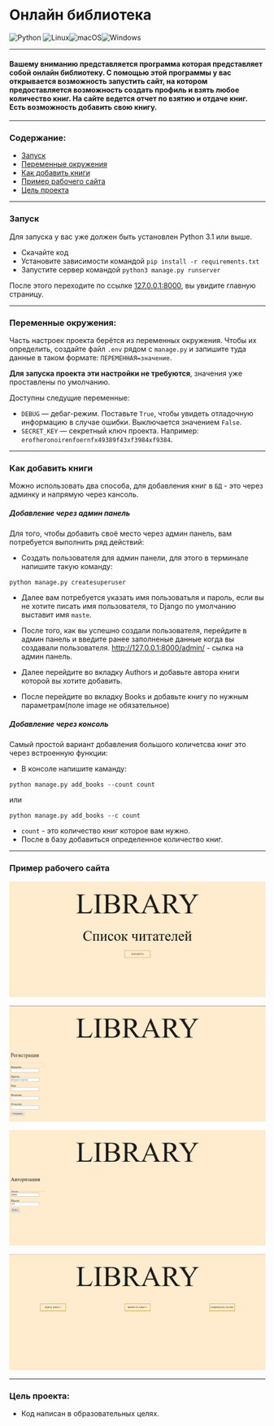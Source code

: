 # Онлайн библиотека
![Python](https://img.shields.io/badge/python-3670A0?style=for-the-badge&logo=python&logoColor=ffdd54)
![Linux](https://img.shields.io/badge/Linux-FCC624?style=for-the-badge&logo=linux&logoColor=black)![macOS](https://img.shields.io/badge/mac%20os-000000?style=for-the-badge&logo=macos&logoColor=F0F0F0)![Windows](https://img.shields.io/badge/Windows-0078D6?style=for-the-badge&logo=windows&logoColor=white)

___

#### Вашему вниманию представляется программа которая представляет собой онлайн библиотеку. С помощью этой программы у вас открывается возможность запустить сайт, на котором предоставляется возможность создать профиль и взять любое количество книг. На сайте ведется отчет по взятию и отдаче книг. Есть возможность добавить свою книгу.
___
### Содержание:
* [Запуск](https://github.com/Artuom4ik/library?tab=readme-ov-file#%D0%B7%D0%B0%D0%BF%D1%83%D1%81%D0%BA)
* [Переменные окружения](https://github.com/Artuom4ik/library?tab=readme-ov-file#%D0%BF%D0%B5%D1%80%D0%B5%D0%BC%D0%B5%D0%BD%D0%BD%D1%8B%D0%B5-%D0%BE%D0%BA%D1%80%D1%83%D0%B6%D0%B5%D0%BD%D0%B8%D1%8F)
* [Как добавить книги](https://github.com/Artuom4ik/library?tab=readme-ov-file#%D0%BA%D0%B0%D0%BA-%D0%B4%D0%BE%D0%B1%D0%B0%D0%B2%D0%B8%D1%82%D1%8C-%D0%BA%D0%BD%D0%B8%D0%B3%D0%B8)
* [Пример рабочего сайта](https://github.com/Artuom4ik/library?tab=readme-ov-file#%D0%BF%D1%80%D0%B8%D0%BC%D0%B5%D1%80-%D1%80%D0%B0%D0%B1%D0%BE%D1%87%D0%B5%D0%B3%D0%BE-%D1%81%D0%B0%D0%B9%D1%82%D0%B0)
* [Цель проекта](https://github.com/Artuom4ik/library?tab=readme-ov-file#%D1%86%D0%B5%D0%BB%D1%8C-%D0%BF%D1%80%D0%BE%D0%B5%D0%BA%D1%82%D0%B0)
___
### Запуск

Для запуска у вас уже должен быть установлен Python 3.1 или выше.

- Скачайте код
- Установите зависимости командой `pip install -r requirements.txt`
- Запустите сервер командой `python3 manage.py runserver`

После этого переходите по ссылке [127.0.0.1:8000](http://127.0.0.1:8000), вы увидите главную страницу.
___
### Переменные окружения:

Часть настроек проекта берётся из переменных окружения. Чтобы их определить, создайте файл `.env` рядом с `manage.py` и запишите туда данные в таком формате: `ПЕРЕМЕННАЯ=значение`.

**Для запуска проекта эти настройки не требуются**, значения уже проставлены по умолчанию.

Доступны следущие переменные:
- `DEBUG` — дебаг-режим. Поставьте `True`, чтобы увидеть отладочную информацию в случае ошибки. Выключается значением `False`.
- `SECRET_KEY` — секретный ключ проекта. Например: `erofheronoirenfoernfx49389f43xf3984xf9384`.
___
### Как добавить книги

Можно использовать два способа, для добавления книг в `БД` - это через админку и напрямую через кансоль.

##### Добавление через админ панель

Для того, чтобы добавить своё место через админ панель, вам потребуется выполнить ряд действий:
 
* Создать пользователя для админ панели, для этого в терминале напишите такую команду:

```
python manage.py createsuperuser
```

* Далее вам потребуется указать имя пользоватьля и пароль, если вы не хотите писать имя пользователя, то Django по умолчанию выставит имя `maste`.

* После того, как вы успешно создали пользователя, перейдите в админ панель и введите ранее заполненые данные когда вы создавали пользователя. http://127.0.0.1:8000/admin/ - сылка на админ панель.

* Далее перейдите во вкладку Authors и добавьте автора книги которой вы хотите добавить.

* После перейдите во вкладку Books и добавьте книгу по нужным параметрам(поле image не обязательное)

##### Добавление через консоль

Самый простой вариант добавления большого количетсва книг это через встроенную функции:

* В консоле напишите каманду:
```
python manage.py add_books --count count
```
или
```
python manage.py add_books --c count
```
* `count` - это количество книг которое вам нужно.
* После в базу добавиться определенное количество книг.

___
### Пример рабочего сайта

![pic](picture/pic_1.png)

![pic](picture/pic_2.png)

![pic](picture/pic_3.png)

![pic](picture/pic_4.png)
___

### Цель проекта:
* Код написан в образовательных целях.
